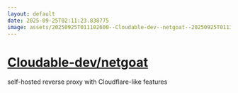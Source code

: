 ```yaml
---
layout: default
date: 2025-09-25T02:11:23.838775
image: assets/20250925T011102600--Cloudable-dev--netgoat--20250925T011329249--cropped.png
---
```


# [Cloudable-dev/netgoat](https://github.com/Cloudable-dev/netgoat)

self-hosted reverse proxy with Cloudflare-like features
